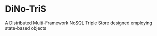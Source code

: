# DiNo-TriS
A Distributed Multi-Framework NoSQL Triple Store designed employing state-based objects
